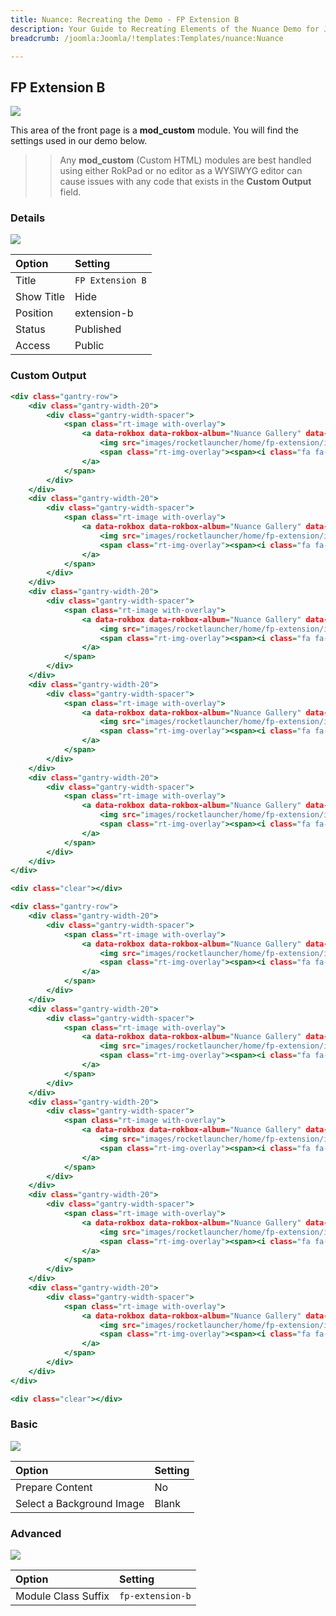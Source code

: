 ```yaml
---
title: Nuance: Recreating the Demo - FP Extension B
description: Your Guide to Recreating Elements of the Nuance Demo for Joomla
breadcrumb: /joomla:Joomla/!templates:Templates/nuance:Nuance

---
```


FP Extension B
-----

![][demo]

This area of the front page is a **mod_custom** module. You will find the settings used in our demo below.

>> Any **mod_custom** (Custom HTML) modules are best handled using either RokPad or no editor as a WYSIWYG editor can cause issues with any code that exists in the **Custom Output** field.

### Details

![][demo2]

| Option      | Setting          |
| :---------- | :----------      |
| Title       | `FP Extension B` |
| Show Title  | Hide             |
| Position    | extension-b      |
| Status      | Published        |
| Access      | Public           |

### Custom Output

~~~ .html
<div class="gantry-row">
    <div class="gantry-width-20">
        <div class="gantry-width-spacer">
            <span class="rt-image with-overlay">
                <a data-rokbox data-rokbox-album="Nuance Gallery" data-rokbox-caption="RokBox, a fully responsive modal &quot;pop-up&quot; plugin" href="images/rocketlauncher/home/fp-extension/img-01.jpg">
                    <img src="images/rocketlauncher/home/fp-extension/img-01.jpg" />
                    <span class="rt-img-overlay"><span><i class="fa fa-search"></i></span></span>   
                </a>            
            </span>
        </div>
    </div>
    <div class="gantry-width-20">
        <div class="gantry-width-spacer">
            <span class="rt-image with-overlay">
                <a data-rokbox data-rokbox-album="Nuance Gallery" data-rokbox-caption="RokAjaxSearch, a search module with AJAX generated results" href="images/rocketlauncher/home/fp-extension/img-02.jpg">
                    <img src="images/rocketlauncher/home/fp-extension/img-02.jpg" />
                    <span class="rt-img-overlay"><span><i class="fa fa-search"></i></span></span>   
                </a>            
            </span>
        </div>
    </div>
    <div class="gantry-width-20">
        <div class="gantry-width-spacer">
            <span class="rt-image with-overlay">
                <a data-rokbox data-rokbox-album="Nuance Gallery" data-rokbox-caption="RokSprocket, a powerful content switchblade extension" href="images/rocketlauncher/home/fp-extension/img-03.jpg">
                    <img src="images/rocketlauncher/home/fp-extension/img-03.jpg" />
                    <span class="rt-img-overlay"><span><i class="fa fa-search"></i></span></span>   
                </a>            
            </span>
        </div>
    </div>
    <div class="gantry-width-20">
        <div class="gantry-width-spacer">
            <span class="rt-image with-overlay">
                <a data-rokbox data-rokbox-album="Nuance Gallery" data-rokbox-caption="RokBooster, a site performance utility" href="images/rocketlauncher/home/fp-extension/img-04.jpg">
                    <img src="images/rocketlauncher/home/fp-extension/img-04.jpg" />
                    <span class="rt-img-overlay"><span><i class="fa fa-search"></i></span></span>   
                </a>            
            </span>
        </div>
    </div>
    <div class="gantry-width-20">
        <div class="gantry-width-spacer">
            <span class="rt-image with-overlay">
                <a data-rokbox data-rokbox-album="Nuance Gallery" data-rokbox-caption="RokPad, an advanced code editor" href="images/rocketlauncher/home/fp-extension/img-05.jpg">
                    <img src="images/rocketlauncher/home/fp-extension/img-05.jpg" />
                    <span class="rt-img-overlay"><span><i class="fa fa-search"></i></span></span>   
                </a>            
            </span>
        </div>
    </div>              
</div>

<div class="clear"></div>

<div class="gantry-row">
    <div class="gantry-width-20">
        <div class="gantry-width-spacer">
            <span class="rt-image with-overlay">
                <a data-rokbox data-rokbox-album="Nuance Gallery" data-rokbox-caption="RokMiniEvents, a responsive events module" href="images/rocketlauncher/home/fp-extension/img-06.jpg">
                    <img src="images/rocketlauncher/home/fp-extension/img-06.jpg" />
                    <span class="rt-img-overlay"><span><i class="fa fa-search"></i></span></span>   
                </a>            
            </span>
        </div>
    </div>
    <div class="gantry-width-20">
        <div class="gantry-width-spacer">
            <span class="rt-image with-overlay">
                <a data-rokbox data-rokbox-album="Nuance Gallery" data-rokbox-caption="RokCandy, a macro snippet insertion plugin" href="images/rocketlauncher/home/fp-extension/img-07.jpg">
                    <img src="images/rocketlauncher/home/fp-extension/img-07.jpg" />
                    <span class="rt-img-overlay"><span><i class="fa fa-search"></i></span></span>   
                </a>            
            </span>
        </div>
    </div>
    <div class="gantry-width-20">
        <div class="gantry-width-spacer">
            <span class="rt-image with-overlay">
                <a data-rokbox data-rokbox-album="Nuance Gallery" data-rokbox-caption="RokComments, a multiple comments platforms integration plugin" href="images/rocketlauncher/home/fp-extension/img-08.jpg">
                    <img src="images/rocketlauncher/home/fp-extension/img-08.jpg" />
                    <span class="rt-img-overlay"><span><i class="fa fa-search"></i></span></span>   
                </a>            
            </span>
        </div>
    </div>
    <div class="gantry-width-20">
        <div class="gantry-width-spacer">
            <span class="rt-image with-overlay">
                <a data-rokbox data-rokbox-album="Nuance Gallery" data-rokbox-caption="RokQuickCart, a simple cart solution" href="images/rocketlauncher/home/fp-extension/img-09.jpg">
                    <img src="images/rocketlauncher/home/fp-extension/img-01.jpg" />
                    <span class="rt-img-overlay"><span><i class="fa fa-search"></i></span></span>   
                </a>            
            </span>
        </div>
    </div>
    <div class="gantry-width-20">
        <div class="gantry-width-spacer">
            <span class="rt-image with-overlay">
                <a data-rokbox data-rokbox-album="Nuance Gallery" data-rokbox-caption="RokWeather, an easy to use weather module" href="images/rocketlauncher/home/fp-extension/img-10.jpg">
                    <img src="images/rocketlauncher/home/fp-extension/img-10.jpg" />
                    <span class="rt-img-overlay"><span><i class="fa fa-search"></i></span></span>   
                </a>            
            </span>
        </div>
    </div>              
</div>

<div class="clear"></div>
~~~

### Basic

![][demo3]

| Option                    | Setting     |
| :----------               | :---------- |
| Prepare Content           | No          |
| Select a Background Image | Blank       |

### Advanced

![][demo4]

| Option              | Setting          |
| :----------         | :----------      |
| Module Class Suffix | `fp-extension-b` |

[demo]: assets/demo_10.jpeg
[demo2]: assets/demo_10a.jpeg
[demo3]: assets/demo_10b.jpeg
[demo4]: assets/demo_10c.jpeg

